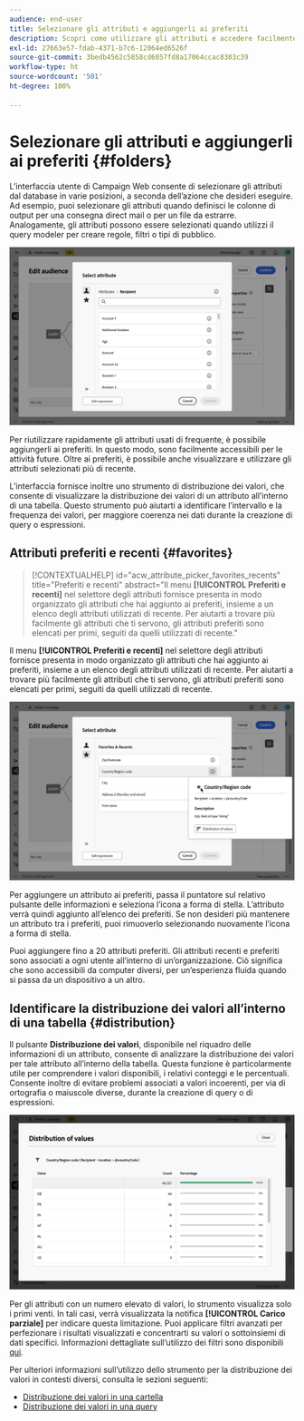 ```yaml
---
audience: end-user
title: Selezionare gli attributi e aggiungerli ai preferiti
description: Scopri come utilizzare gli attributi e accedere facilmente agli attributi preferiti e utilizzati di recente.
exl-id: 27663e57-fdab-4371-b7c6-12064ed6526f
source-git-commit: 3bedb4562c5858cd6057fd8a17064ccac8303c39
workflow-type: ht
source-wordcount: '501'
ht-degree: 100%

---
```


# Selezionare gli attributi e aggiungerli ai preferiti {#folders}

L’interfaccia utente di Campaign Web consente di selezionare gli attributi dal database in varie posizioni, a seconda dell’azione che desideri eseguire. Ad esempio, puoi selezionare gli attributi quando definisci le colonne di output per una consegna direct mail o per un file da estrarre. Analogamente, gli attributi possono essere selezionati quando utilizzi il query modeler per creare regole, filtri o tipi di pubblico.

![](assets/attributes-list.png)

Per riutilizzare rapidamente gli attributi usati di frequente, è possibile aggiungerli ai preferiti. In questo modo, sono facilmente accessibili per le attività future. Oltre ai preferiti, è possibile anche visualizzare e utilizzare gli attributi selezionati più di recente.

L’interfaccia fornisce inoltre uno strumento di distribuzione dei valori, che consente di visualizzare la distribuzione dei valori di un attributo all’interno di una tabella. Questo strumento può aiutarti a identificare l’intervallo e la frequenza dei valori, per maggiore coerenza nei dati durante la creazione di query o espressioni.

## Attributi preferiti e recenti {#favorites}

>[!CONTEXTUALHELP]
>id="acw_attribute_picker_favorites_recents"
>title="Preferiti e recenti"
>abstract="Il menu **[!UICONTROL Preferiti e recenti]** nel selettore degli attributi fornisce presenta in modo organizzato gli attributi che hai aggiunto ai preferiti, insieme a un elenco degli attributi utilizzati di recente. Per aiutarti a trovare più facilmente gli attributi che ti servono, gli attributi preferiti sono elencati per primi, seguiti da quelli utilizzati di recente."

Il menu **[!UICONTROL Preferiti e recenti]** nel selettore degli attributi fornisce presenta in modo organizzato gli attributi che hai aggiunto ai preferiti, insieme a un elenco degli attributi utilizzati di recente. Per aiutarti a trovare più facilmente gli attributi che ti servono, gli attributi preferiti sono elencati per primi, seguiti da quelli utilizzati di recente.

![](assets/attributes-favorites.png)

Per aggiungere un attributo ai preferiti, passa il puntatore sul relativo pulsante delle informazioni e seleziona l’icona a forma di stella. L’attributo verrà quindi aggiunto all’elenco dei preferiti. Se non desideri più mantenere un attributo tra i preferiti, puoi rimuoverlo selezionando nuovamente l’icona a forma di stella.

Puoi aggiungere fino a 20 attributi preferiti. Gli attributi recenti e preferiti sono associati a ogni utente all’interno di un’organizzazione. Ciò significa che sono accessibili da computer diversi, per un’esperienza fluida quando si passa da un dispositivo a un altro.

## Identificare la distribuzione dei valori all’interno di una tabella {#distribution}

Il pulsante **Distribuzione dei valori**, disponibile nel riquadro delle informazioni di un attributo, consente di analizzare la distribuzione dei valori per tale attributo all’interno della tabella. Questa funzione è particolarmente utile per comprendere i valori disponibili, i relativi conteggi e le percentuali. Consente inoltre di evitare problemi associati a valori incoerenti, per via di ortografia o maiuscole diverse, durante la creazione di query o di espressioni.

![](assets/attributes-distribution-values.png)

Per gli attributi con un numero elevato di valori, lo strumento visualizza solo i primi venti. In tali casi, verrà visualizzata la notifica **[!UICONTROL Carico parziale]** per indicare questa limitazione. Puoi applicare filtri avanzati per perfezionare i risultati visualizzati e concentrarti su valori o sottoinsiemi di dati specifici. Informazioni dettagliate sull’utilizzo dei filtri sono disponibili [qui](../get-started/work-with-folders.md#filter-the-values).

Per ulteriori informazioni sull’utilizzo dello strumento per la distribuzione dei valori in contesti diversi, consulta le sezioni seguenti:

- [Distribuzione dei valori in una cartella](../get-started/work-with-folders.md##distribution-values-folder)
- [Distribuzione dei valori in una query](../query/build-query.md#distribution-values-query)

